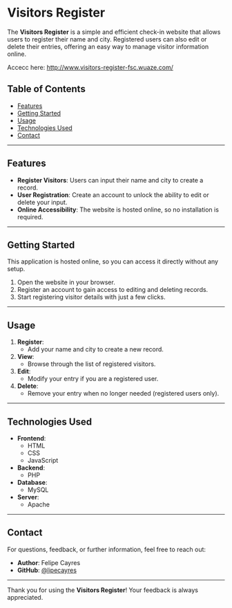# Visitors Register

The **Visitors Register** is a simple and efficient check-in website that allows users to register their name and city. 
Registered users can also edit or delete their entries, offering an easy way to manage visitor information online.


Accecc here: http://www.visitors-register-fsc.wuaze.com/
## Table of Contents

- [Features](#features)
- [Getting Started](#getting-started)
- [Usage](#usage)
- [Technologies Used](#technologies-used)
- [Contact](#contact)

---

## Features

- **Register Visitors**: Users can input their name and city to create a record.
- **User Registration**: Create an account to unlock the ability to edit or delete your input.
- **Online Accessibility**: The website is hosted online, so no installation is required.

---

## Getting Started

This application is hosted online, so you can access it directly without any setup. 

1. Open the website in your browser.
2. Register an account to gain access to editing and deleting records.
3. Start registering visitor details with just a few clicks.

---

## Usage

1. **Register**:
   - Add your name and city to create a new record.
2. **View**:
   - Browse through the list of registered visitors.
3. **Edit**:
   - Modify your entry if you are a registered user.
4. **Delete**:
   - Remove your entry when no longer needed (registered users only).

---

## Technologies Used

- **Frontend**:
  - HTML
  - CSS
  - JavaScript
- **Backend**:
  - PHP
- **Database**:
  - MySQL
- **Server**:
  - Apache

---

## Contact

For questions, feedback, or further information, feel free to reach out:

- **Author**: Felipe Cayres
- **GitHub**: [@lipecayres](https://github.com/lipecayres)

---

Thank you for using the **Visitors Register**! Your feedback is always appreciated.
